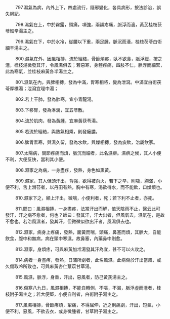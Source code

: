 <p>&emsp;&emsp;
797.濕氣為病，內外上下，四處流行，隨邪變化，各具病形，按法診治，誤失綱紀。
</p>
<p>&emsp;&emsp;
798.濕氣在上，中於霧露，頭痛，項強，兩額疼痛，脈浮而濇，黃芪桂枝茯苓細辛湯主之。
</p>
<p>&emsp;&emsp;
799.濕氣在下，中於水冷，從腰以下重，兩足腫，脈沉而濇，桂枝茯苓白術細辛湯主之。
</p>
<p>&emsp;&emsp;
800.濕氣在外，因風相摶，流於經絡，骨節煩疼，臥不欲食，脈浮緩，按之濇，桂枝湯微發其汗，令風濕俱去；若惡寒，身體疼痛，四肢不仁，脈浮而細緊，此為寒氣，並桂枝麻黃各半湯主之。
</p>
<p>&emsp;&emsp;
801.濕氣在內，與脾相摶，發為中滿，胃寒相將，變為泄瀉。中滿宜白術茯苓厚樸湯；泄瀉宜理中湯；
</p>
<p>&emsp;&emsp;
802.若上干肺，發為肺寒，宜小青龍湯。
</p>
<p>&emsp;&emsp;
803.下移腎，發為淋漓，宜五苓散。
</p>
<p>&emsp;&emsp;
804.流於肌肉，發為黃腫，宜麻黃茯苓湯。
</p>
<p>&emsp;&emsp;
805.若流於經絡，與熱氣相乘，則發癰膿。
</p>
<p>&emsp;&emsp;
806.脾胃素寒，與濕久留，發為水飲，與燥相摶，發為痰飲，治屬飲家。
</p>
<p>&emsp;&emsp;
807.太陽病，關節疼痛而煩，脈沉而細者，此名濕痹。濕痹之候，其人小便不利，大便反快，當利其小便。
</p>
<p>&emsp;&emsp;
808.濕家之為病，一身盡疼，發熱，身色如熏黃。
</p>
<p>&emsp;&emsp;
809.濕家，其人但頭汗出，背強，欲得被向火，若下之早，則噦，胸滿，小便不利，舌上滑苔者，以丹田有熱，胸中有寒，渴欲得水，而不能飲，口燥煩也。
</p>
<p>&emsp;&emsp;
810.濕家下之，額上汗出，微喘，小便利者，死；若下利不止者，亦死。
</p>
<p>&emsp;&emsp;
811.問曰：風濕相摶，一身盡疼，法當汗出而解，值天陰雨不止，醫云此可發汗，汗之病不愈者，何也？師曰：發其汗，汗大出者，但風氣去，濕氣在，是故不愈也。若治風濕者，發其汗，但微微似欲出汗者，風濕俱去也。
</p>
<p>&emsp;&emsp;
812.濕家，病身上疼痛，發熱，面黃而喘，頭痛，鼻塞而煩，其脈大，自能飲食，腹中和無病，病在頭中寒濕，故鼻塞，內藥鼻中則愈。
</p>
<p>&emsp;&emsp;
813.濕家，身煩疼，可與麻黃加朮湯發其汗為宜，甚不可以火攻之。
</p>
<p>&emsp;&emsp;
814.病者一身盡疼，發熱，日晡所劇者，此名風濕。此病傷於汗出當風，或久傷取冷所致也，可與麻黃杏仁薏苡甘草湯。
</p>
<p>&emsp;&emsp;
815.風濕，脈浮，身重，汗出，惡風者，防己黃芪湯主之。
</p>
<p>&emsp;&emsp;
816.傷寒八九日，風濕相摶，不能自轉側，不嘔，不渴，脈浮虛而濇者，桂枝附子湯主之；若大便堅，小便自利者，白術附子湯主之。
</p>
<p>&emsp;&emsp;
817.風濕相摶，骨節疼煩，掣痛，不得屈伸，近之則痛劇，汗出，短氣，小便不利，惡風，不欲去衣，或身微腫者，甘草附子湯主之。
</p>